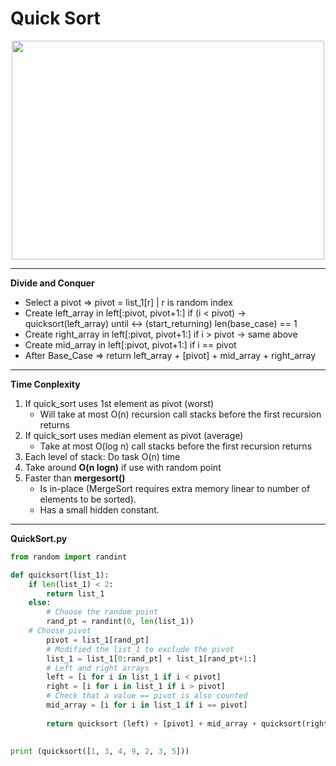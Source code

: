 # Quick Sort

<p align="center">
  <img width="500" height="350" src="http://2.bp.blogspot.com/-6YYLhmuFUoU/Ua6ZU7rsZFI/AAAAAAAAA0s/e8V4fl9UbP4/s1600/quick_sort.jpg">
</p>

---
**Divide and Conquer**
* Select a pivot => pivot = list_1[r] | r is random index
* Create left_array in left[:pivot, pivot+1:] if (i < pivot) -> quicksort(left_array) until <-> (start_returning) len(base_case) == 1   
* Create right_array in left[:pivot, pivot+1:] if i > pivot -> same above
* Create mid_array in left[:pivot, pivot+1:] if i == pivot
* After Base_Case => return left_array + [pivot] + mid_array + right_array
---
**Time Conplexity**
1. If quick_sort uses 1st element as pivot (worst)
	* Will take at most O(n) recursion call stacks before the first recursion returns
2. If quick_sort uses median element as pivot (average)
    * Take at most O(log n) call stacks before the first recursion returns 
3. Each level of stack: Do task O(n) time
4. Take around **O(n logn)** if use with random point
5. Faster than **mergesort()** 
    * Is in-place (MergeSort requires extra memory linear to number of elements to be sorted).
    * Has a small hidden constant.
---
**QuickSort.py**
```python
from random import randint

def quicksort(list_1):
    if len(list_1) < 2:
        return list_1  
    else:
        # Choose the random point
        rand_pt = randint(0, len(list_1))
	# Choose pivot
        pivot = list_1[rand_pt]
        # Modified the list_1 to exclude the pivot
        list_1 = list_1[0:rand_pt] + list_1[rand_pt+1:]
        # Left and right arrays 
        left = [i for i in list_1 if i < pivot]
        right = [i for i in list_1 if i > pivot]
        # Check that a value == pivot is also counted
        mid_array = [i for i in list_1 if i == pivot]
		
        return quicksort (left) + [pivot] + mid_array + quicksort(right)
		

print (quicksort([1, 3, 4, 9, 2, 3, 5]))
```
